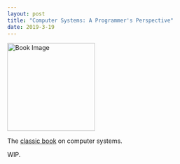 ```yaml
---
layout: post
title: "Computer Systems: A Programmer's Perspective"
date: 2019-3-19
---
```


<a href="https://www.amazon.com/Computer-Systems-Programmers-Perspective-3rd/dp/013409266X">
<img src="https://images-na.ssl-images-amazon.com/images/I/41AoUQujOCL._SX387_BO1,204,203,200_.jpg" width="200px" alt="Book Image">
</a>

The [classic book][book-link] on computer systems.

WIP.


[book-link]: https://www.amazon.com/Computer-Systems-Programmers-Perspective-3rd/dp/013409266X
[book-image]: https://images-na.ssl-images-amazon.com/images/I/41AoUQujOCL._SX387_BO1,204,203,200_.jpg